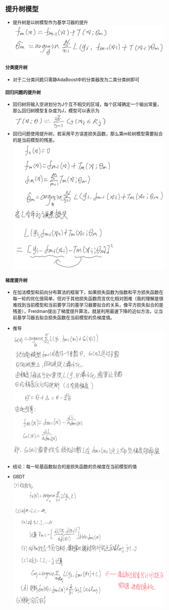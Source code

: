 ## 提升树模型
* 提升树是以树模型作为基学习器的提升
    <img width='500' height='100' src="./img/BoostingTree&GBT1.png" />

#### 分类提升树
* 对于二分类问题只需静AdaBoost中的分类器改为二类分类树即可

#### 回归问题的提升树
* 回归树将输入空进划分为J个互不相交的区域，每个区域确定一个输出常量，那么回归树模型复杂度为J，模型可以表示为
    <img width='300' height='50' src="./img/BoostingTree&GBT2.png" />
* 回归问题使用提升树，若采用平方误差损失函数，那么第m轮树模型需要拟合的是当前模型的残差。
    <img width='800' height='400' src="./img/BoostingTree&GBT3.png" />

#### 梯度提升树
* 在加法模型和前向分布算法的框架下，如果损失函数为指数和平方损失函数在每一轮的优化很简单，但对于其他损失函数而言优化相对困难（我的理解是很难找到当前模型和当前要学习的基学习器要拟合的关系，像平方损失拟合的是残差），Freidman提出了梯度提升算法，就是利用最速下降的近似方法，让当前基学习器去拟合损失函数在当前模型的负梯度值。
* 推导
        <img width='800' height='400' src="./img/BoostingTree&GBT4.png" />

* 结论：每一轮基函数拟合的是损失函数的负梯度在当前模型的值
* GBDT
        <img width='800' height='400' src="./img/BoostingTree&GBT5.png" />

    